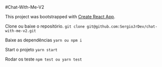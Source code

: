 #Chat-With-Me-V2

This project was bootstrapped with [Create React App](https://github.com/facebookincubator/create-react-app).

Clone ou baixe o repositório.
```git clone git@github.com:SergioJrDev/chat-with-me-v2.git```

Baixe as dependências
```yarn ou npm i```

Start o projeto
```yarn start```

Rodar os teste
```npm test ou yarn test```